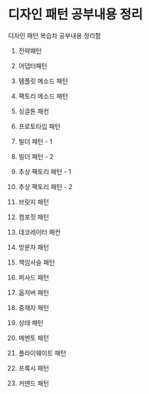# 디자인 패턴 공부내용 정리

디자인 패턴 복습차 공부내용 정리함  

1. 전략패턴
2. 어댑터패턴
3. 템플릿 메소드 패턴
4. 팩토리 메소드 패턴
5. 싱글톤 패컨
6. 프로토타입 패턴  
7. 빌더 패턴 - 1  
8. 빌더 패턴 - 2  
9. 추상 팩토리 패턴 - 1
10. 추상 팩토리 패턴 - 2
11. 브릿지 패턴


12. 컴포짓 패턴
12. 데코레이터 패컨
12. 방문자 패턴
12. 책임사슬 패턴
12. 퍼사드 패턴
12. 옵저버 패턴
12. 중재자 패턴
12. 상태 패턴
12. 메멘토 패턴
12. 플라이웨이트 패턴
22. 프록시 패턴
22. 커맨드 패턴
